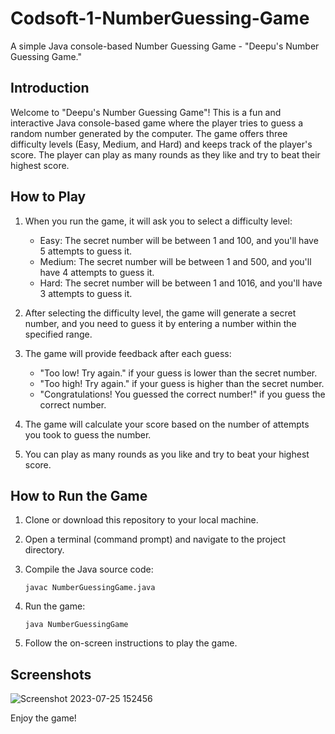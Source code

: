 # Codsoft-1-NumberGuessing-Game
A simple Java console-based Number Guessing Game - "Deepu's Number Guessing Game."

## Introduction

Welcome to "Deepu's Number Guessing Game"! This is a fun and interactive Java console-based game where the player tries to guess a random number generated by the computer. The game offers three difficulty levels (Easy, Medium, and Hard) and keeps track of the player's score. The player can play as many rounds as they like and try to beat their highest score.

## How to Play

1. When you run the game, it will ask you to select a difficulty level:
   - Easy: The secret number will be between 1 and 100, and you'll have 5 attempts to guess it.
   - Medium: The secret number will be between 1 and 500, and you'll have 4 attempts to guess it.
   - Hard: The secret number will be between 1 and 1016, and you'll have 3 attempts to guess it.

2. After selecting the difficulty level, the game will generate a secret number, and you need to guess it by entering a number within the specified range.

3. The game will provide feedback after each guess:
   - "Too low! Try again." if your guess is lower than the secret number.
   - "Too high! Try again." if your guess is higher than the secret number.
   - "Congratulations! You guessed the correct number!" if you guess the correct number.

4. The game will calculate your score based on the number of attempts you took to guess the number.

5. You can play as many rounds as you like and try to beat your highest score.

## How to Run the Game

1. Clone or download this repository to your local machine.

2. Open a terminal (command prompt) and navigate to the project directory.

3. Compile the Java source code:
   ```
   javac NumberGuessingGame.java
   ```

4. Run the game:
   ```
   java NumberGuessingGame
   ```

5. Follow the on-screen instructions to play the game.

## Screenshots

![Screenshot 2023-07-25 152456](https://github.com/deepaktallapudi/Codsoft-1-NumberGuessing-Game/assets/103422044/87453ab6-dd55-410c-bb71-940e772312a2)

Enjoy the game! 


